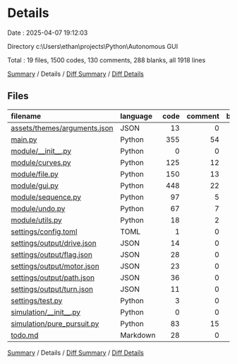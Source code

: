 # Details

Date : 2025-04-07 19:12:03

Directory c:\\Users\\ethan\\projects\\Python\\Autonomous GUI

Total : 19 files,  1500 codes, 130 comments, 288 blanks, all 1918 lines

[Summary](results.md) / Details / [Diff Summary](diff.md) / [Diff Details](diff-details.md)

## Files
| filename | language | code | comment | blank | total |
| :--- | :--- | ---: | ---: | ---: | ---: |
| [assets/themes/arguments.json](/assets/themes/arguments.json) | JSON | 13 | 0 | 1 | 14 |
| [main.py](/main.py) | Python | 355 | 54 | 71 | 480 |
| [module/\_\_init\_\_.py](/module/__init__.py) | Python | 0 | 0 | 1 | 1 |
| [module/curves.py](/module/curves.py) | Python | 125 | 12 | 35 | 172 |
| [module/file.py](/module/file.py) | Python | 150 | 13 | 22 | 185 |
| [module/gui.py](/module/gui.py) | Python | 448 | 22 | 79 | 549 |
| [module/sequence.py](/module/sequence.py) | Python | 97 | 5 | 22 | 124 |
| [module/undo.py](/module/undo.py) | Python | 67 | 7 | 17 | 91 |
| [module/utils.py](/module/utils.py) | Python | 18 | 2 | 5 | 25 |
| [settings/config.toml](/settings/config.toml) | TOML | 1 | 0 | 1 | 2 |
| [settings/output/drive.json](/settings/output/drive.json) | JSON | 14 | 0 | 1 | 15 |
| [settings/output/flag.json](/settings/output/flag.json) | JSON | 28 | 0 | 1 | 29 |
| [settings/output/motor.json](/settings/output/motor.json) | JSON | 23 | 0 | 1 | 24 |
| [settings/output/path.json](/settings/output/path.json) | JSON | 36 | 0 | 1 | 37 |
| [settings/output/turn.json](/settings/output/turn.json) | JSON | 11 | 0 | 1 | 12 |
| [settings/test.py](/settings/test.py) | Python | 3 | 0 | 2 | 5 |
| [simulation/\_\_init\_\_.py](/simulation/__init__.py) | Python | 0 | 0 | 1 | 1 |
| [simulation/pure\_pursuit.py](/simulation/pure_pursuit.py) | Python | 83 | 15 | 24 | 122 |
| [todo.md](/todo.md) | Markdown | 28 | 0 | 2 | 30 |

[Summary](results.md) / Details / [Diff Summary](diff.md) / [Diff Details](diff-details.md)